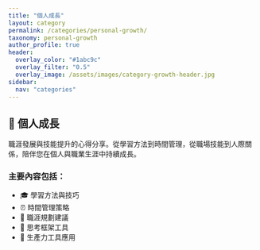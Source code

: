 ```yaml
---
title: "個人成長"
layout: category
permalink: /categories/personal-growth/
taxonomy: personal-growth
author_profile: true
header:
  overlay_color: "#1abc9c"
  overlay_filter: "0.5"
  overlay_image: /assets/images/category-growth-header.jpg
sidebar:
  nav: "categories"
---
```


## 🌟 個人成長

職涯發展與技能提升的心得分享。從學習方法到時間管理，從職場技能到人際關係，陪伴您在個人與職業生涯中持續成長。

### 主要內容包括：
- 🎓 學習方法與技巧
- ⏰ 時間管理策略
- 💼 職涯規劃建議
- 🧠 思考框架工具
- 🚀 生產力工具應用